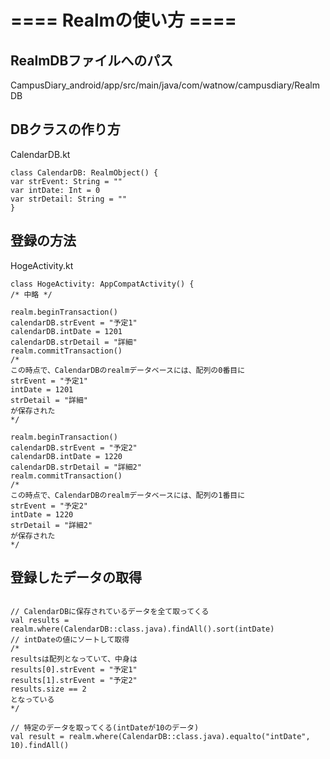 # ==== Realmの使い方 ====

## RealmDBファイルへのパス
CampusDiary_android/app/src/main/java/com/watnow/campusdiary/RealmDB

## DBクラスの作り方

CalendarDB.kt

```
class CalendarDB: RealmObject() {
var strEvent: String = ""
var intDate: Int = 0
var strDetail: String = ""
}
```

## 登録の方法

HogeActivity.kt

```
class HogeActivity: AppCompatActivity() {
/* 中略 */

realm.beginTransaction()
calendarDB.strEvent = "予定1"
calendarDB.intDate = 1201
calendarDB.strDetail = "詳細"
realm.commitTransaction()
/*
この時点で、CalendarDBのrealmデータベースには、配列の0番目に
strEvent = "予定1"
intDate = 1201
strDetail = "詳細"
が保存された
*/

realm.beginTransaction()
calendarDB.strEvent = "予定2"
calendarDB.intDate = 1220
calendarDB.strDetail = "詳細2"
realm.commitTransaction()
/*
この時点で、CalendarDBのrealmデータベースには、配列の1番目に
strEvent = "予定2"
intDate = 1220
strDetail = "詳細2"
が保存された
*/
```

## 登録したデータの取得

```

// CalendarDBに保存されているデータを全て取ってくる
val results = realm.where(CalendarDB::class.java).findAll().sort(intDate)
// intDateの値にソートして取得
/*
resultsは配列となっていて、中身は
results[0].strEvent = "予定1"
results[1].strEvent = "予定2"
results.size == 2
となっている
*/

// 特定のデータを取ってくる(intDateが10のデータ)
val result = realm.where(CalendarDB::class.java).equalto("intDate", 10).findAll()

```